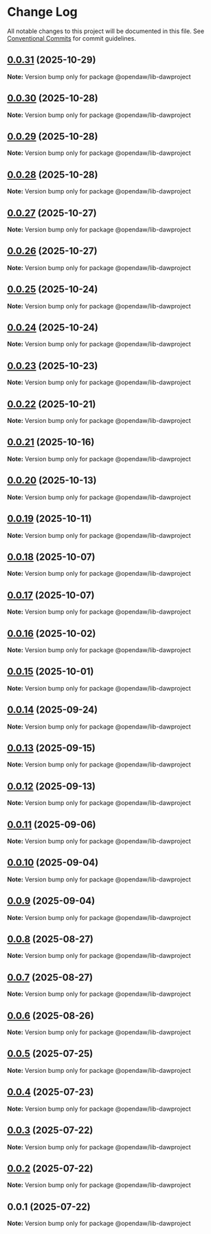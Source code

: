 # Change Log

All notable changes to this project will be documented in this file.
See [Conventional Commits](https://conventionalcommits.org) for commit guidelines.

## [0.0.31](https://github.com/andremichelle/openDAW/compare/@opendaw/lib-dawproject@0.0.30...@opendaw/lib-dawproject@0.0.31) (2025-10-29)

**Note:** Version bump only for package @opendaw/lib-dawproject

## [0.0.30](https://github.com/andremichelle/openDAW/compare/@opendaw/lib-dawproject@0.0.29...@opendaw/lib-dawproject@0.0.30) (2025-10-28)

**Note:** Version bump only for package @opendaw/lib-dawproject

## [0.0.29](https://github.com/andremichelle/openDAW/compare/@opendaw/lib-dawproject@0.0.28...@opendaw/lib-dawproject@0.0.29) (2025-10-28)

**Note:** Version bump only for package @opendaw/lib-dawproject

## [0.0.28](https://github.com/andremichelle/openDAW/compare/@opendaw/lib-dawproject@0.0.27...@opendaw/lib-dawproject@0.0.28) (2025-10-28)

**Note:** Version bump only for package @opendaw/lib-dawproject

## [0.0.27](https://github.com/andremichelle/openDAW/compare/@opendaw/lib-dawproject@0.0.26...@opendaw/lib-dawproject@0.0.27) (2025-10-27)

**Note:** Version bump only for package @opendaw/lib-dawproject

## [0.0.26](https://github.com/andremichelle/openDAW/compare/@opendaw/lib-dawproject@0.0.25...@opendaw/lib-dawproject@0.0.26) (2025-10-27)

**Note:** Version bump only for package @opendaw/lib-dawproject

## [0.0.25](https://github.com/andremichelle/openDAW/compare/@opendaw/lib-dawproject@0.0.24...@opendaw/lib-dawproject@0.0.25) (2025-10-24)

**Note:** Version bump only for package @opendaw/lib-dawproject

## [0.0.24](https://github.com/andremichelle/openDAW/compare/@opendaw/lib-dawproject@0.0.23...@opendaw/lib-dawproject@0.0.24) (2025-10-24)

**Note:** Version bump only for package @opendaw/lib-dawproject

## [0.0.23](https://github.com/andremichelle/openDAW/compare/@opendaw/lib-dawproject@0.0.22...@opendaw/lib-dawproject@0.0.23) (2025-10-23)

**Note:** Version bump only for package @opendaw/lib-dawproject

## [0.0.22](https://github.com/andremichelle/openDAW/compare/@opendaw/lib-dawproject@0.0.21...@opendaw/lib-dawproject@0.0.22) (2025-10-21)

**Note:** Version bump only for package @opendaw/lib-dawproject

## [0.0.21](https://github.com/andremichelle/openDAW/compare/@opendaw/lib-dawproject@0.0.20...@opendaw/lib-dawproject@0.0.21) (2025-10-16)

**Note:** Version bump only for package @opendaw/lib-dawproject

## [0.0.20](https://github.com/andremichelle/openDAW/compare/@opendaw/lib-dawproject@0.0.19...@opendaw/lib-dawproject@0.0.20) (2025-10-13)

**Note:** Version bump only for package @opendaw/lib-dawproject

## [0.0.19](https://github.com/andremichelle/openDAW/compare/@opendaw/lib-dawproject@0.0.18...@opendaw/lib-dawproject@0.0.19) (2025-10-11)

**Note:** Version bump only for package @opendaw/lib-dawproject

## [0.0.18](https://github.com/andremichelle/openDAW/compare/@opendaw/lib-dawproject@0.0.17...@opendaw/lib-dawproject@0.0.18) (2025-10-07)

**Note:** Version bump only for package @opendaw/lib-dawproject

## [0.0.17](https://github.com/andremichelle/openDAW/compare/@opendaw/lib-dawproject@0.0.16...@opendaw/lib-dawproject@0.0.17) (2025-10-07)

**Note:** Version bump only for package @opendaw/lib-dawproject

## [0.0.16](https://github.com/andremichelle/openDAW/compare/@opendaw/lib-dawproject@0.0.15...@opendaw/lib-dawproject@0.0.16) (2025-10-02)

**Note:** Version bump only for package @opendaw/lib-dawproject

## [0.0.15](https://github.com/andremichelle/openDAW/compare/@opendaw/lib-dawproject@0.0.14...@opendaw/lib-dawproject@0.0.15) (2025-10-01)

**Note:** Version bump only for package @opendaw/lib-dawproject

## [0.0.14](https://github.com/andremichelle/openDAW/compare/@opendaw/lib-dawproject@0.0.13...@opendaw/lib-dawproject@0.0.14) (2025-09-24)

**Note:** Version bump only for package @opendaw/lib-dawproject

## [0.0.13](https://github.com/andremichelle/openDAW/compare/@opendaw/lib-dawproject@0.0.12...@opendaw/lib-dawproject@0.0.13) (2025-09-15)

**Note:** Version bump only for package @opendaw/lib-dawproject

## [0.0.12](https://github.com/andremichelle/openDAW/compare/@opendaw/lib-dawproject@0.0.11...@opendaw/lib-dawproject@0.0.12) (2025-09-13)

**Note:** Version bump only for package @opendaw/lib-dawproject

## [0.0.11](https://github.com/andremichelle/openDAW/compare/@opendaw/lib-dawproject@0.0.10...@opendaw/lib-dawproject@0.0.11) (2025-09-06)

**Note:** Version bump only for package @opendaw/lib-dawproject

## [0.0.10](https://github.com/andremichelle/openDAW/compare/@opendaw/lib-dawproject@0.0.9...@opendaw/lib-dawproject@0.0.10) (2025-09-04)

**Note:** Version bump only for package @opendaw/lib-dawproject

## [0.0.9](https://github.com/andremichelle/openDAW/compare/@opendaw/lib-dawproject@0.0.8...@opendaw/lib-dawproject@0.0.9) (2025-09-04)

**Note:** Version bump only for package @opendaw/lib-dawproject

## [0.0.8](https://github.com/andremichelle/openDAW/compare/@opendaw/lib-dawproject@0.0.7...@opendaw/lib-dawproject@0.0.8) (2025-08-27)

**Note:** Version bump only for package @opendaw/lib-dawproject

## [0.0.7](https://github.com/andremichelle/openDAW/compare/@opendaw/lib-dawproject@0.0.6...@opendaw/lib-dawproject@0.0.7) (2025-08-27)

**Note:** Version bump only for package @opendaw/lib-dawproject

## [0.0.6](https://github.com/andremichelle/openDAW/compare/@opendaw/lib-dawproject@0.0.5...@opendaw/lib-dawproject@0.0.6) (2025-08-26)

**Note:** Version bump only for package @opendaw/lib-dawproject

## [0.0.5](https://github.com/andremichelle/openDAW/compare/@opendaw/lib-dawproject@0.0.4...@opendaw/lib-dawproject@0.0.5) (2025-07-25)

**Note:** Version bump only for package @opendaw/lib-dawproject

## [0.0.4](https://github.com/andremichelle/openDAW/compare/@opendaw/lib-dawproject@0.0.3...@opendaw/lib-dawproject@0.0.4) (2025-07-23)

**Note:** Version bump only for package @opendaw/lib-dawproject

## [0.0.3](https://github.com/andremichelle/openDAW/compare/@opendaw/lib-dawproject@0.0.2...@opendaw/lib-dawproject@0.0.3) (2025-07-22)

**Note:** Version bump only for package @opendaw/lib-dawproject

## [0.0.2](https://github.com/andremichelle/openDAW/compare/@opendaw/lib-dawproject@0.0.1...@opendaw/lib-dawproject@0.0.2) (2025-07-22)

**Note:** Version bump only for package @opendaw/lib-dawproject

## 0.0.1 (2025-07-22)

**Note:** Version bump only for package @opendaw/lib-dawproject
